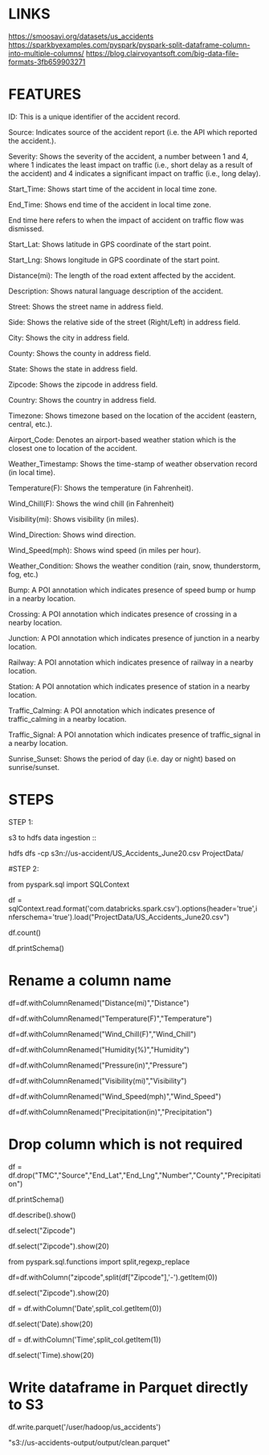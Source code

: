 LINKS
=======
https://smoosavi.org/datasets/us_accidents
https://sparkbyexamples.com/pyspark/pyspark-split-dataframe-column-into-multiple-columns/
https://blog.clairvoyantsoft.com/big-data-file-formats-3fb659903271

FEATURES
==========
ID: This is a unique identifier of the accident record.

Source: Indicates source of the accident report (i.e. the API which reported the accident.).

Severity: Shows the severity of the accident, a number between 1 and 4, where 1 indicates the least impact on traffic (i.e., short delay as a result of the accident) and 
4 indicates a significant impact on traffic (i.e., long delay).

Start_Time: Shows start time of the accident in local time zone.

End_Time: Shows end time of the accident in local time zone. 

End time here refers to when the impact of accident on traffic flow was dismissed.

Start_Lat: Shows latitude in GPS coordinate of the start point.

Start_Lng: Shows longitude in GPS coordinate of the start point.

Distance(mi): The length of the road extent affected by the accident.

Description: Shows natural language description of the accident.

Street: Shows the street name in address field.

Side: Shows the relative side of the street (Right/Left) in address field.

City: Shows the city in address field.

County: Shows the county in address field.

State: Shows the state in address field.

Zipcode: Shows the zipcode in address field.

Country: Shows the country in address field.

Timezone: Shows timezone based on the location of the accident (eastern, central, etc.).

Airport_Code: Denotes an airport-based weather station which is the closest one to location of the accident.

Weather_Timestamp: Shows the time-stamp of weather observation record (in local time).

Temperature(F): Shows the temperature (in Fahrenheit).

Wind_Chill(F): Shows the wind chill (in Fahrenheit)

Visibility(mi): Shows visibility (in miles).

Wind_Direction: Shows wind direction.

Wind_Speed(mph): Shows wind speed (in miles per hour).

Weather_Condition: Shows the weather condition (rain, snow, thunderstorm, fog, etc.)

Bump: A POI annotation which indicates presence of speed bump or hump in a nearby location.

Crossing: A POI annotation which indicates presence of crossing in a nearby location.

Junction: A POI annotation which indicates presence of junction in a nearby location.

Railway: A POI annotation which indicates presence of railway in a nearby location.

Station: A POI annotation which indicates presence of station in a nearby location.

Traffic_Calming: A POI annotation which indicates presence of traffic_calming in a nearby location.

Traffic_Signal: A POI annotation which indicates presence of traffic_signal in a nearby location.

Sunrise_Sunset: Shows the period of day (i.e. day or night) based on sunrise/sunset.

STEPS
=======
STEP 1:

s3 to hdfs data ingestion ::

hdfs dfs -cp s3n://us-accident/US_Accidents_June20.csv ProjectData/

#STEP 2:

from pyspark.sql import SQLContext

df = sqlContext.read.format('com.databricks.spark.csv').options(header='true',inferschema='true').load("ProjectData/US_Accidents_June20.csv")

df.count()

df.printSchema()

Rename a column name
======================
df=df.withColumnRenamed("Distance(mi)","Distance")

df=df.withColumnRenamed("Temperature(F)","Temperature")

df=df.withColumnRenamed("Wind_Chill(F)","Wind_Chill")

df=df.withColumnRenamed("Humidity(%)","Humidity")

df=df.withColumnRenamed("Pressure(in)","Pressure")

df=df.withColumnRenamed("Visibility(mi)","Visibility")

df=df.withColumnRenamed("Wind_Speed(mph)","Wind_Speed")

df=df.withColumnRenamed("Precipitation(in)","Precipitation")

Drop column which is not required
===================================
df = df.drop("TMC","Source","End_Lat","End_Lng","Number","County","Precipitation")

df.printSchema()

df.describe().show()

df.select("Zipcode")

df.select("Zipcode").show(20)

from pyspark.sql.functions import split,regexp_replace

df=df.withColumn("zipcode",split(df["Zipcode"],'-').getItem(0))

df.select("Zipcode").show(20)

df = df.withColumn('Date',split_col.getItem(0))

df.select('Date).show(20)

df = df.withColumn('Time',split_col.getItem(1))

df.select('Time).show(20)

Write dataframe in Parquet directly to S3
===========================================
df.write.parquet('/user/hadoop/us_accidents')

"s3://us-accidents-output/output/clean.parquet"


